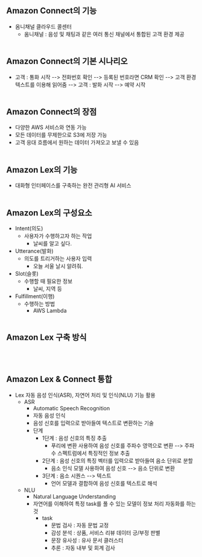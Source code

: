 ## Amazon Connect의 기능
- 옴니채널 클라우드 콜센터
  - 옴니채널 : 음성 및 채팅과 같은 여러 통신 채널에서 통합된 고객 환경 제공
<br/></br>

## Amazon Connect의 기본 시나리오
- 고객 : 통화 시작 --> 전화번호 확인 --> 등록된 번호라면 CRM 확인 --> 고객 환경 텍스트를 이용해 읽어줌 --> 고객 : 발화 시작 --> 예약 시작
<br/></br>

## Amazon Connect의 장점
- 다양한 AWS 서비스와 연동 가능
- 모든 데이터를 무제한으로 S3에 저장 가능
- 고객 응대 흐름에서 원하는 데이터 가져오고 보낼 수 있음
<br/></br>

## Amazon Lex의 기능
- 대화형 인터페이스를 구축하는 완전 관리형 AI 서비스
<br/></br>

## Amazon Lex의 구성요소
- Intent(의도)
  - 사용자가 수행하고자 하는 작업
    - 날씨를 알고 싶다.
- Utterance(발화)
  - 의도를 트리거하는 사용자 입력
    - 오늘 서울 날시 알려줘.
- Slot(슬롯)
  - 수행할 때 필요한 정보
    - 날씨, 지역 등
- Fulfillment(이행)
  - 수행하는 방법
    - AWS Lambda
<br/></br>

## Amazon Lex 구축 방식
<br/></br>

## Amazon Lex & Connect 통합
- Lex 자동 음성 인식(ASR), 자연어 처리 및 인식(NLU) 기능 활용
  - ASR
    - Automatic Speech Recognition
    - 자동 음성 인식
    - 음성 신호를 입력으로 받아들여 텍스트로 변환하는 기술
    - 단계
      - 1단계 : 음성 신호의 특징 추출
        - 푸리에 변환 사용하여 음성 신호를 주파수 영역으로 변환 --> 주파수 스펙트럼에서 특징적인 정보 추출
      - 2단계 : 음성 신호의 특징 벡터를 입력으로 받아들여 음소 단위로 분할
        - 음소 인식 모델 사용하여 음성 신호 --> 음소 단위로 변환
      - 3단계 : 음소 시퀀스 --> 텍스트
        - 언어 모델과 결합하여 음성 신호를 텍스트로 해석
  - NLU
    - Natural Language Understanding
    - 자연어를 이해하여 특정 task를 풀 수 있는 모델이 정보 처리 자동화를 하는 것
      - task
        - 문법 검사 : 자동 문법 교정
        - 감성 분석 : 상품, 서비스 리뷰 데이터 긍/부정 판별
        - 문장 유사성 : 유사 문서 클러스터
        - 추론 : 자동 내부 및 회계 검사
